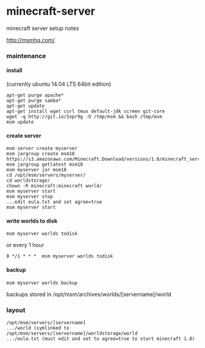 minecraft-server
================

minecraft server setup notes

http://msmhq.com/

### maintenance

#### install

(currently ubuntu 14.04 LTS 64bit edition)

    apt-get purge apache*
    apt-get purge samba*
    apt-get update
    apt-get install wget curl tmux default-jdk screen git-core
    wget -q http://git.io/Sxpr9g -O /tmp/msm && bash /tmp/msm
    msm update
    
#### create server

    msm server create myserver
    msm jargroup create msm18 https://s3.amazonaws.com/Minecraft.Download/versions/1.8/minecraft_server.1.8.jar
    msm jargroup getlatest msm18
    msm myserver jar msm18
    cd /opt/msm/servers/myserver/
    cd worldstorage/
    chown -R minecraft:minecraft world/
    msm myserver start
    msm myserver stop
    ...edit eula.txt and set agree=true
    msm myserver start

#### write worlds to disk

    msm myserver worlds todisk

or every 1 hour

    0 */1 * * *  msm myserver worlds todisk

#### backup

    msm myserver worlds backup

backups stored in /opt/msm/archives/worlds/[servername]/world

### layout

    /opt/msm/servers/[servername]
    .../world (symlinked to /opt/msm/servers/[servername]/worldstorage/world
    .../eula.txt (must edit and set to agree=true to start minecraft 1.8)
